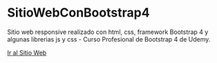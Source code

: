 # SitioWebConBootstrap4
Sitio web responsive realizado con html, css, framework Bootstrap 4 y algunas librerias js y css - Curso Profesional de Bootstrap 4 de Udemy.

[Ir al Sitio Web](https://yadiratello.github.io/SitioWebConBootstrap4/)
